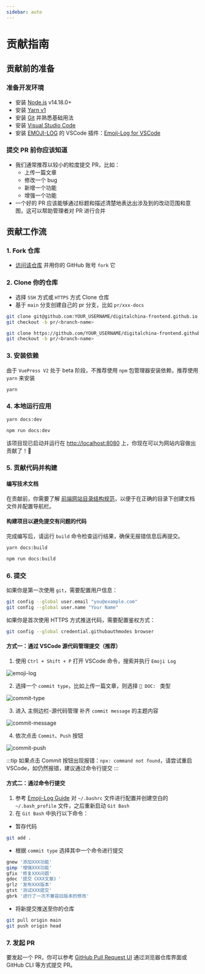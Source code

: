 ```yaml
---
sidebar: auto
---
```


# 贡献指南

## 贡献前的准备

### 准备开发环境

- 安装 [Node.js](https://nodejs.org/zh-cn/) v14.18.0+
- 安装 [Yarn v1](https://classic.yarnpkg.com/en/docs/install#windows-stable)
- 安装 [Git](https://git-scm.com/downloads) 并熟悉基础用法
- 安装 [Visual Studio Code](https://code.visualstudio.com/)
- 安装 [EMOJI-LOG](https://github.com/ahmadawais/Emoji-Log) 的 VSCode 插件：[Emoji-Log for VSCode](https://marketplace.visualstudio.com/items?itemName=ahmadawais.emoji-log-vscode)

### 提交 PR 前你应该知道

- 我们通常推荐以较小的粒度提交 PR，比如：
  - 上传一篇文章
  - 修改一个 bug
  - 新增一个功能
  - 增强一个功能
- 一个好的 PR 应该能够通过标题和描述清楚地表达出涉及到的改动范围和意图，这可以帮助管理者对 PR 进行合并

## 贡献工作流

### 1. Fork 仓库

- [访问该仓库](https://github.com/digitalchina-frontend/digitalchina-frontend.github.io) 并用你的 GitHub 账号 `fork` 它

### 2. Clone 你的仓库

- 选择 `SSH` 方式或 `HTTPS` 方式 Clone 仓库
- 基于 `main` 分支创建自己的 pr 分支，比如 `pr/xxx-docs`

<CodeGroup>
  <CodeGroupItem title="SSH">

```bash
git clone git@github.com:YOUR_USERNAME/digitalchina-frontend.github.io.git && cd digitalchina-frontend.github.io
git checkout -b pr/<branch-name>
```

  </CodeGroupItem>
  <CodeGroupItem title="HTTPS">

```bash
git clone https://github.com/YOUR_USERNAME/digitalchina-frontend.github.io.git && cd digitalchina-frontend.github.io
git checkout -b pr/<branch-name>
```

  </CodeGroupItem>
</CodeGroup>

### 3. 安装依赖

由于 `VuePress V2` 处于 beta 阶段，不推荐使用 `npm` 包管理器安装依赖，推荐使用 `yarn` 来安装

```bash
yarn
```

### 4. 本地运行应用

<CodeGroup>
  <CodeGroupItem title="YARN">

```bash
yarn docs:dev
```

  </CodeGroupItem>
  <CodeGroupItem title="NPM">

```bash
npm run docs:dev
```

  </CodeGroupItem>
</CodeGroup>

该项目现已启动并运行在 [http://localhost:8080](http://localhost:8080) 上，你现在可以为网站内容做出贡献了！🚀

### 5. 贡献代码并构建

#### 编写技术文档

在贡献前，你需要了解 [前端网站目录结构规范](/dir-specification)，以便于在正确的目录下创建文档文件并配置导航栏。

#### 构建项目以避免提交有问题的代码

完成编写后，请运行 `build` 命令检查运行结果，确保无报错信息后再提交。

<CodeGroup>
  <CodeGroupItem title="YARN">

```bash
yarn docs:build
```

  </CodeGroupItem>
  <CodeGroupItem title="NPM">

```bash
npm run docs:build
```

  </CodeGroupItem>
</CodeGroup>

### 6. 提交

如果你是第一次使用 `git`，需要配置用户信息：

```sh
git config --global user.email "you@example.com"
git config --global user.name "Your Name"
```

如果你是首次使用 HTTPS 方式推送代码，需要配置鉴权方式：

```sh
git config --global credential.githubauthmodes browser
```

#### 方式一：通过 VSCode 源代码管理提交（推荐）

1. 使用 `Ctrl + Shift + P` 打开 VSCode 命令，搜索并执行 `Emoji Log`

![emoji-log](/images/contributing/emoji-log.png)

2. 选择一个 `commit type`，比如上传一篇文章，则选择 `📖 DOC: ` 类型

![commit-type](/images/contributing/commit-type.png)

3. 进入 主侧边栏-源代码管理 补齐 `commit message` 的主题内容

![commit-message](/images/contributing/commit-message.png)

4. 依次点击 `Commit`、`Push` 按钮

![commit-push](/images/contributing/commit-push.png)

:::tip
如果点击 Commit 按钮出现报错：`npx: command not found`，请尝试重启 VSCode，如仍然报错，建议通过命令行提交
:::

#### 方式二：通过命令行提交

1. 参考 [Emoji-Log Guide](https://github.com/ahmadawais/Emoji-Log#bashzsh-workflow) 对 `~/.bashrc` 文件进行配置并创建空白的 `~/.bash_profile` 文件，之后重新启动 `Git Bash`
2. 在 `Git Bash` 中执行以下命令：

- 暂存代码

```bash
git add .
```

- 根据 `commit type` 选择其中一个命令进行提交

```sh
gnew '添加XXX功能'
gimp '增强XXX功能'
gfix '修复XXX问题'
gdoc '提交《XXX文章》'
grlz '发布XXX版本'
gtst '测试XXX提交'
gbrk '进行了一次不兼容旧版本的修改'
```

- 将新提交推送至你的仓库

```bash
git pull origin main
git push origin head
```

### 7. 发起 PR

要发起一个 PR，你可以参考 [GitHub Pull Request UI](https://docs.github.com/cn/pull-requests/collaborating-with-pull-requests/proposing-changes-to-your-work-with-pull-requests/creating-a-pull-request) 通过浏览器仓库界面或 GitHub CLI 等方式提交 PR。
